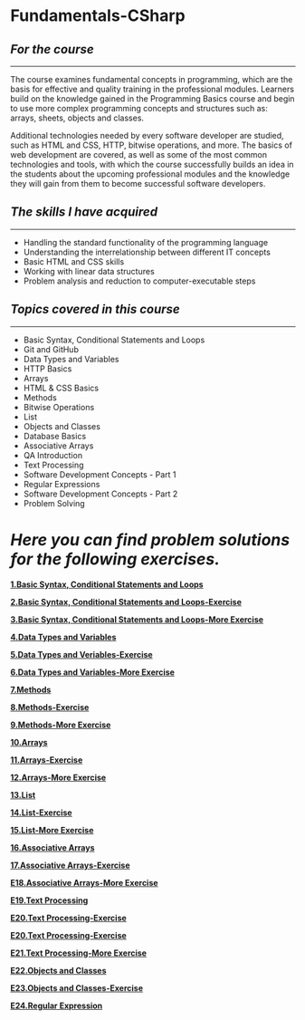 # **Fundamentals-CSharp**

## _For the course_
---
The course examines fundamental concepts in programming, which are the basis for effective and quality training in the professional modules. Learners build on the knowledge gained in the Programming Basics course and begin to use more complex programming concepts and structures such as: arrays, sheets, objects and classes.

Additional technologies needed by every software developer are studied, such as HTML and CSS, HTTP, bitwise operations, and more. The basics of web development are covered, as well as some of the most common technologies and tools, with which the course successfully builds an idea in the students about the upcoming professional modules and the knowledge they will gain from them to become successful software developers.

## _The skills I have acquired_
---
* Handling the standard functionality of the programming language
* Understanding the interrelationship between different IT concepts
* Basic HTML and CSS skills
* Working with linear data structures
* Problem analysis and reduction to computer-executable steps

## _Topics covered in this course_
---
* Basic Syntax, Conditional Statements and Loops
* Git and GitHub
* Data Types and Variables
* HTTP Basics
* Arrays
* HTML & CSS Basics
* Methods
* Bitwise Operations
* List
* Objects and Classes
* Database Basics
* Associative Arrays
* QA Introduction
* Text Processing
* Software Development Concepts - Part 1
* Regular Expressions
* Software Development Concepts - Part 2
* Problem Solving

# _Here you can find problem solutions for the following exercises._

[**1.Basic Syntax, Conditional Statements and Loops**](https://github.com/ZahariMetodiev/Fundamentals-CSharp-SoftUni/tree/main/E01.Basic%20Syntax%2C%20Conditional%20Statements%20and%20Loops)

[**2.Basic Syntax, Conditional Statements and Loops-Exercise**](https://github.com/ZahariMetodiev/Fundamentals-CSharp-SoftUni/tree/main/E02.Basic%20Syntax%2C%20Conditional%20Statements%20and%20Loops-Exercise)

[**3.Basic Syntax, Conditional Statements and Loops-More Exercise**](https://github.com/ZahariMetodiev/Fundamentals-CSharp-SoftUni/tree/main/E03.Basic%20Syntax%2C%20Conditional%20Statements%20and%20Loops-More%20Exercise)

[**4.Data Types and Variables**](https://github.com/ZahariMetodiev/Fundamentals-CSharp-SoftUni/tree/main/E04.Data%20Types%20and%20Variables)

[**5.Data Types and Veriables-Exercise**](https://github.com/ZahariMetodiev/Fundamentals-CSharp-SoftUni/tree/main/E05.Data%20Types%20and%20Veriables-Exercise)

[**6.Data Types and Variables-More Exercise**](https://github.com/ZahariMetodiev/Fundamentals-CSharp-SoftUni/tree/main/E06.Data%20Types%20and%20Variables-More%20Exercise)

[**7.Methods**](https://github.com/ZahariMetodiev/Fundamentals-CSharp-SoftUni/tree/main/E07.Methods)

[**8.Methods-Exercise**](https://github.com/ZahariMetodiev/Fundamentals-CSharp-SoftUni/tree/main/E08.Methods-Exercise)

[**9.Methods-More Exercise**](https://github.com/ZahariMetodiev/Fundamentals-CSharp-SoftUni/tree/main/E09.Methods-More%20Exercise)

[**10.Arrays**](https://github.com/ZahariMetodiev/Fundamentals-CSharp-SoftUni/tree/main/E10.Arrays)

[**11.Arrays-Exercise**](https://github.com/ZahariMetodiev/Fundamentals-CSharp-SoftUni/tree/main/E11.Arrays-Exercise)

[**12.Arrays-More Exercise**](https://github.com/ZahariMetodiev/Fundamentals-CSharp-SoftUni/tree/main/T12.Arrays-More%20Exercise)

[**13.List**](https://github.com/ZahariMetodiev/Fundamentals-CSharp-SoftUni/tree/main/T13.List)

[**14.List-Exercise**](https://github.com/ZahariMetodiev/Fundamentals-CSharp-SoftUni/tree/main/T14.List-Exercise)

[**15.List-More Exercise**](https://github.com/ZahariMetodiev/Fundamentals-CSharp-SoftUni/tree/main/T15.List-More%20Exercise)

[**16.Associative Arrays**](https://github.com/ZahariMetodiev/Fundamentals-CSharp-SoftUni/tree/main/T16.Associative%20Arrays)

[**17.Associative Arrays-Exercise**](https://github.com/ZahariMetodiev/Fundamentals-CSharp-SoftUni/tree/main/T17.Associative%20Arrays-Exercise)

[**E18.Associative Arrays-More Exercise**](https://github.com/ZahariMetodiev/Fundamentals-CSharp-SoftUni/tree/main/E18.Associative%20Arrays-More%20Exercise)

[**E19.Text Processing**](https://github.com/ZahariMetodiev/Fundamentals-CSharp-SoftUni/tree/main/E19.Text%20Processing)

[**E20.Text Processing-Exercise**](https://github.com/ZahariMetodiev/Fundamentals-CSharp-SoftUni/tree/main/E20.Text%20Processing-Exercise)

[**E20.Text Processing-Exercise**](https://github.com/ZahariMetodiev/Fundamentals-CSharp-SoftUni/tree/main/E20.Text%20Processing-Exercise)

[**E21.Text Processing-More Exercise**](https://github.com/ZahariMetodiev/Fundamentals-CSharp-SoftUni/tree/main/E21.Text%20Processing-More%20Exercise)

[**E22.Objects and Classes**](https://github.com/ZahariMetodiev/Fundamentals-CSharp-SoftUni/tree/main/E22.Objects%20and%20Classes)

[**E23.Objects and Classes-Exercise**](https://github.com/ZahariMetodiev/Fundamentals-CSharp-SoftUni/tree/main/E23.Objects%20and%20Classes-Exercise)

[**E24.Regular Expression**](https://github.com/ZahariMetodiev/Fundamentals-CSharp-SoftUni/tree/main/E24.Regular%20Expression)